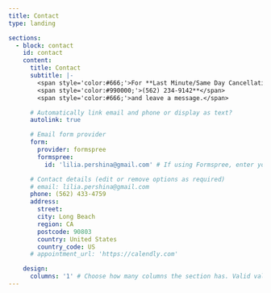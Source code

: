 ```yaml
---
title: Contact
type: landing

sections:
  - block: contact
    id: contact
    content:
      title: Contact
      subtitle: |-
        <span style='color:#666;'>For **Last Minute/Same Day Cancellations ONLY<br />Call:</span>
        <span style='color:#990000;'>(562) 234-9142**</span>
        <span style='color:#666;'>and leave a message.</span>

      # Automatically link email and phone or display as text?
      autolink: true

      # Email form provider
      form:
        provider: formspree
        formspree:
          id: 'lilia.pershina@gmail.com' # If using Formspree, enter your Formspree form ID

      # Contact details (edit or remove options as required)
      # email: lilia.pershina@gmail.com
      phone: (562) 433-4759
      address:
        street:
        city: Long Beach
        region: CA
        postcode: 90803
        country: United States
        country_code: US
      # appointment_url: 'https://calendly.com'

    design:
      columns: '1' # Choose how many columns the section has. Valid values: '1' or '2'.
---
```

